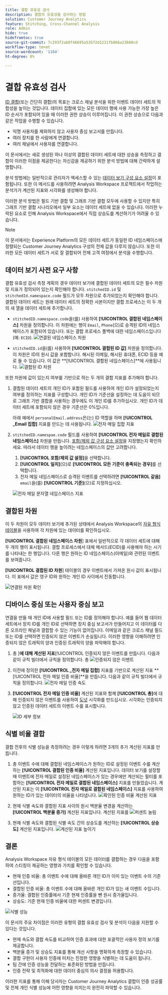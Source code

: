 ```yaml
---
title: 결합 유효성 검사
description: 결합의 유효성을 검사하는 방법
solution: Customer Journey Analytics
feature: Stitching, Cross-Channel Analysis
role: Admin
hide: true
hidefromtoc: true
source-git-commit: 7c293f2ab0f46695a53572d1231fb866a23688cd
workflow-type: tm+mt
source-wordcount: '1164'
ht-degree: 0%

---
```


# 결합 유효성 검사

[ID 결합](/help/stitching/overview.md)(또는 간단히 결합)의 목표는 크로스 채널 분석을 위한 이벤트 데이터 세트의 적합성을 높이는 것입니다. 데이터 집합에 있는 모든 데이터 행에 사용 가능한 가장 높은 ID 순서가 포함되어 있을 때 이러한 권한 상승이 이루어집니다. 이 권한 상승으로 다음과 같은 작업을 수행할 수 있습니다.

* 익명 사용자를 제외하지 않고 사용자 중심 보고서를 만듭니다.
* 여러 장치를 한 사람에게 연결합니다.
* 여러 채널에서 사용자를 연결합니다.

이 문서에서는 새로 생성된 하나 이상의 결합된 데이터 세트에 대한 상승을 측정하고 결합이 이러한 이점을 제공한다는 자신감을 제공하기 위한 분석 방법에 대해 간략하게 설명합니다.

분석 방법에는 일반적으로 관리자가 액세스할 수 있는 [데이터 보기 구성 요소 설정](/help/data-views/component-settings/overview.md)이 포함됩니다. 또한 이 메서드를 사용하려면 Analysis Workspace 프로젝트에서 작업하는 분석가가 계산된 지표와 시각화를 생성해야 합니다.

이러한 분석 방법은 필드 기반 결합 및 그래프 기반 결합 모두에 사용할 수 있지만 특히 그래프 기반 결합 시나리오에서 일부 요소는 데이터 세트에 없을 수 있습니다. 이러한 누락된 요소로 인해 Analysis Workspace에서 직접 상승도를 계산하기가 어려울 수 있습니다.

>[!NOTE]
>
>이 문서에서는 Experience Platform의 모든 데이터 세트가 동일한 ID 네임스페이스에 정렬되는 Customer Journey Analytics 구성의 전체 값을 다루지 않습니다. 또한 이러한 모든 데이터 세트가 서로 잘 결합되어 전체 고객 여정에서 분석을 수행합니다.


## 데이터 보기 사전 요구 사항

결합 유효성 검사 측정 계획의 경우 데이터 보기에 결합된 데이터 세트의 모든 필수 차원 및 지표가 정의되어 있는지 확인해야 합니다. `stitchedID.id` 및 `stitchedId.namespace.code` 필드가 모두 차원으로 추가되었는지 확인해야 합니다. 결합된 데이터 세트는 원래 데이터 세트의 정확한 사본이지만 결합 프로세스는 이 두 개의 새 열을 데이터 세트에 추가합니다.

* `stitchedID.namespace.code`을(를) 사용하여 **[!UICONTROL 결합된 네임스페이스]** 차원을 정의합니다. 이 차원에는 행이 `Email`, `Phone`(으)로 승격된 ID의 네임스페이스가 포함되어 있습니다. 또는 결합 프로세스 폴백에 대한 네임스페이스입니다(예: `ECID`).
  ![연결된 네임스페이스 차원](assets/stitchednamespace-dimension.png)

* `stitchedID.id`을(를) 사용하여 **[!UICONTROL 결합된 ID 값]** 차원을 정의합니다. 이 차원은 ID의 원시 값을 포함합니다. 해시된 이메일, 해시된 휴대폰, ECID 등을 예로 들 수 있습니다. 이 값은 **[!UICONTROL 결합된 네임스페이스]**에 사용됩니다.
  ![결합된 ID 차원](assets/stitchedid-dimension.png)


또한 차원에 값이 있는지 여부를 기반으로 하는 두 개의 결합 지표를 추가해야 합니다.

1. 결합된 데이터 세트의 개인 ID가 포함된 필드를 사용하여 개인 ID가 설정되었는지 여부를 정의하는 지표를 구성합니다. 개인 ID가 기준선을 설정하는 데 도움이 되므로 그래프 기반 결합을 사용하는 경우에도 이 개인 ID를 추가하십시오. 개인 ID가 데이터 세트에 포함되지 않은 경우 기준선은 0%입니다.

   아래 예에서 `personalEmail.address`은(는) ID 역할을 하며 **[!UICONTROL _Email 집합]** 지표를 만드는 데 사용됩니다.
   ![전자 메일 집합 지표](assets/emailset-metric.png)

1. `stitchedID.namespae.code` 필드를 사용하여 **[!UICONTROL 전자 메일로 결합된 네임스페이스]** 차원을 만듭니다. [포함/제외 값 구성 요소 설정](/help/data-views/component-settings/include-exclude-values.md)을 지정했는지 확인하세요. 따라서 데이터 행을 높이려는 네임스페이스의 값만 고려합니다.
   1. **[!UICONTROL 포함/제외 값 설정]**&#x200B;을 선택합니다.
   1. **[!UICONTROL 일치]**(으)로 **[!UICONTROL 모든 기준이 충족되는 경우]**&#x200B;를 선택합니다.
   1. 전자 메일 네임스페이스로 승격된 이벤트를 선택하려면 **[!UICONTROL 같음]** `email`을(를) **[!UICONTROL 기준]**(으)로 지정하십시오.

   ![전자 메일 문자열 네임스페이스 지표](assets/emailstitchednamespace-metric.png)

## 결합된 차원

이 두 차원이 모두 데이터 보기에 추가된 상태에서 Analysis Workspace의 [자유 형식 테이블](/help/analysis-workspace/visualizations/freeform-table/freeform-table.md)을 사용하여 각 차원에 있는 데이터를 확인하십시오.

**[!UICONTROL 결합된 네임스페이스 차원**] 표에서 일반적으로 각 데이터 세트에 대해 두 개의 행이 표시됩니다. 결합 프로세스에서 대체 메서드(ECID)를 사용해야 하는 시기를 나타내는 한 행입니다. 다른 행은 원하는 ID 네임스페이스(이메일)와 관련된 이벤트를 보여줍니다.

**[!UICONTROL 결합된 ID 차원**] 테이블의 경우 이벤트에서 가져온 원시 값이 표시됩니다. 이 표에서 값은 영구 ID와 원하는 개인 ID 사이에서 진동합니다.

![연결된 차원 확인](assets/check-data-on-stitching.png)


## 디바이스 중심 또는 사용자 중심 보고

연결을 만들 때 개인 ID에 사용할 필드 또는 ID를 정의해야 합니다. 예를 들어 웹 데이터 세트에서 장치 ID를 개인 ID로 선택하면 장치 중심 보고서가 만들어지고 이 데이터를 다른 오프라인 채널과 결합할 수 있는 기능이 없어집니다. 이메일과 같은 크로스 채널 필드 또는 ID를 선택하면 인증되지 않은 이벤트가 손실됩니다. 이러한 영향을 이해하려면 인증되지 않은 트래픽의 양과 인증된 트래픽의 양을 파악해야 합니다.

1. 총 ]**에 대해 계산된 지표**[!UICONTROL 인증되지 않은 이벤트를 만듭니다. 다음과 같이 규칙 빌더에서 규칙을 정의합니다.
   총 ![인증되지 않은 이벤트](assets/calcmetric-unauthenticatedeventsovertotal.png)

1. 이전에 정의한 **[!UICONTROL _전자 메일 집합]** 지표를 기반으로 계산된 지표 **[!UICONTROL 전자 메일 인증 비율]**을 만듭니다. 다음과 같이 규칙 빌더에서 규칙을 정의합니다.
   ![전자 메일 인증 속도](assets/calcmetric-emailauthenticationrate.png)

1. **[!UICONTROL 전자 메일 인증 비율]** 계산된 지표와 함께 **[!UICONTROL 총]**&#x200B;에 대해 인증되지 않은 이벤트를 사용하여 [도넛](/help/analysis-workspace/visualizations/donut.md) 시각화를 만드십시오. 시각화는 인증되지 않고 인증된 데이터 세트의 이벤트 수를 표시합니다.

   ![ID 세부 정보](assets/identification-details.png)



## 식별 비율 결합

결합 전후의 식별 성능을 측정하려는 경우 이렇게 하려면 3개의 추가 계산된 지표를 만듭니다.

1. 총 이벤트 수에 대해 결합된 네임스페이스가 원하는 ID로 설정된 이벤트 수를 계산하는 **[!UICONTROL 결합된 인증 비율]** 계산된 지표입니다. 데이터 보기를 설정할 때 이벤트에 전자 메일로 설정된 네임스페이스가 있는 경우에만 계산되는 필터를 포함하는 **[!UICONTROL 전자 메일로 결합된 네임스페이스]** 지표를 만들었습니다. 계산된 지표는 이 **[!UICONTROL 전자 메일로 결합된 네임스페이스]** 지표를 사용하여 원하는 ID가 있는 데이터의 비율을 나타냅니다.
   ![확인된 인증 비율 계산된 지표](assets/calcmetric-stitchedauthenticationrate.png)

1. 현재 식별 속도와 결합된 지표 사이의 원시 백분율 변경을 계산하는 **[!UICONTROL 백분율 증가]** 계산된 지표입니다.
   계산된 지표를 ![퍼센트 늘림](assets/calcmetric-percentincrease.png)

1. 현재 식별 속도와 결합된 식별 속도 간의 상승도를 계산하는 **[!UICONTROL 상승도]** 계산된 지표입니다.
   ![계산된 지표 높이기](assets/calcmetric-lift.png)


## 결론

Analysis Workspace 자유 형식 테이블의 모든 데이터를 결합하는 경우 다음을 포함하여 스티칭이 제공하는 영향과 가치를 확인할 수 있습니다.

* 현재 인증 비율: 총 이벤트 수에 대해 올바른 개인 ID가 이미 있는 이벤트 수의 기준선입니다.
* 결합된 인증 비율: 총 이벤트 수에 대해 올바른 개인 ID가 있는 새 이벤트 수입니다.
* 증가율: 결합된 인증률에서 기준 현재 인증률을 뺀 원시 증가율입니다.
* 상승도: 기준 현재 인증 비율에 대한 퍼센트 변경입니다.

![식별 성능](assets/identification-performance.png)

이 문서의 주요 차이점은 이러한 유형의 결합 유효성 검사 및 분석이 다음을 지원할 수 있다는 것입니다.

* 현재 속도와 결합 속도를 비교하여 인증 효과에 대한 포괄적인 사용자 정의 보기를 제공합니다.
* 백분율 증가 및 상승도 지표를 통해 개선 사항을 명확하게 측정할 수 있습니다.
* 결합 구현이 사용자 인증에 미치는 진정한 영향을 식별하는 데 도움이 됩니다.
* 팀 간에 인증 성능을 전달하는 표준화된 방법을 만듭니다.
* 인증 전략 및 최적화에 대한 데이터 중심의 의사 결정을 허용합니다.

이러한 지표를 통해 이해 당사자는 Customer Journey Analytics 결합이 인증 성공률 및 전체 개인 식별 성능에 어떤 영향을 미치는지 완전히 파악할 수 있습니다.
